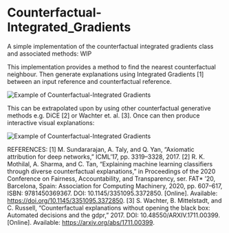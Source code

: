 # Counterfactual-Integrated_Gradients
A simple implementation of the counterfactual integrated gradients class and associated methods: WIP

This implementation provides a method to find the nearest counterfactual neighbour.
Then generate explanations using Integrated Gradients [1] between an input reference and counterfactual reference. 

![Example of Counterfactual-Integrated Gradients](https://github.com/jamie-duell/Counterfactual-Integrated_Gradients/edit/main/imgs/example_img.png?raw=true)

This can be extrapolated upon by using other counterfactual generative methods e.g. DiCE [2] or Wachter et. al. [3]. 
Once can then produce interactive visual explanations: 

![Example of Counterfactual-Integrated Gradients](https://github.com/jamie-duell/Counterfactual-Integrated_Gradients/edit/main/imgs/example_exp.png?raw=true)

REFERENCES: 
[1] M. Sundararajan, A. Taly, and Q. Yan, “Axiomatic attribution for deep networks,” ICML’17, pp. 3319–3328, 2017.
[2] R. K. Mothilal, A. Sharma, and C. Tan, “Explaining machine learning classifiers through diverse counterfactual explanations,” in Proceedings of the 2020 Conference on Fairness, Accountability, and Transparency, ser. FAT* ’20, Barcelona, Spain: Association for Computing Machinery, 2020, pp. 607–617, ISBN: 9781450369367. DOI: 10.1145/3351095.3372850. [Online]. Available: https://doi.org/10.1145/3351095.3372850.
[3] S. Wachter, B. Mittelstadt, and C. Russell, “Counterfactual explanations without opening the black box: Automated decisions and the gdpr,” 2017. DOI: 10.48550/ARXIV.1711.00399. [Online]. Available: https://arxiv.org/abs/1711.00399.
